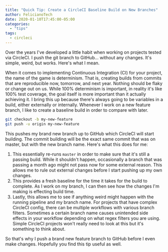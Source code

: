 ```yaml
---
title: "Quick Tip: Create a CircleCI Baseline Build on New Branches"
author: FelicianoTech
date: 2020-01-10T17:45:00-05:00
categories:
  - "tips"
tags:
  - circleci
---
```


Over the years I've developed a little habit when working on projects tested via CircleCI.
I push the git branch to GitHub... without any changes.
It's simple, weird, but works.
Here's what I mean.

<!--more-->

When it comes to implementing Continuous Integration (CI) for your project, the name of the game is determinism.
That is, creating builds from commits that are reproducible now, tomorrow, and next year.
Nothing should be flaky or change out on us.
While 100% determinism is important, in reality it's like 100% test coverage, the goal itself is more important than it actually achieving it.
I bring this up because there's always going to be variables in a build, either externally or internally.
Whenever I work on a new feature branch, I like to create a baseline build in order to compare with later.

```bash
git checkout -b my-new-feature
git push -u origin my-new-feature
```

This pushes my brand new branch up to GitHub which CircleCI will start building.
The commit building will be the exact same commit that was on master, but with the new branch name.
Here's what this does for me:

1. This essentially re-runs `master` in order to make sure that it's still a passing build. While it shouldn't happen, occasionally a branch that was passing a month ago might not pass now for some external reason. This allows me to rule out external changes before I start pushing up my own changes.
1. This provides a fresh baseline for the time it takes for the build to complete. As I work on my branch, I can then see how the changes I'm making is effecting build time.
1. Lastly, this allows me to see if anything weird might happen with the running pipeline and my branch name. For projects that have complex CircleCI config, there can be multiple workflows with various branch filters. Sometimes a certain branch name causes unintended side effects in your workflow depending on what regex filters you are using. Simple CircleCI projects won't really need to look at this but it's something to think about.

So that's why I push a brand new feature branch to GitHub before I even make changes.
Hopefully you find this tip useful as well.
